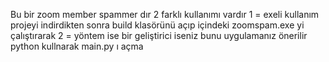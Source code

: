 Bu bir zoom member spammer dır 2 farklı kullanımı vardır
1 = exeli kullanım projeyi indirdikten sonra build klasörünü açıp içindeki zoomspam.exe yi çalıştırarak
2 = yöntem ise bir geliştirici iseniz bunu uygulamanız önerilir python kullnarak main.py ı açma 
